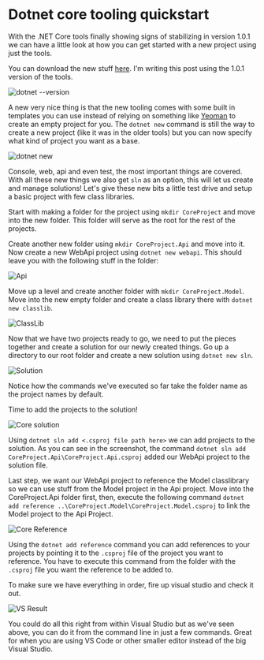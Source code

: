 # Dotnet core tooling quickstart

With the .NET Core tools finally showing signs of stabilizing in version 1.0.1 we can have a little look at how you can get started with a new project using just the tools.

You can download the new stuff [here](https://www.microsoft.com/net/core#windowscmd). I'm writing this post using the 1.0.1 version of the tools.

![dotnet --version](/content/dotnet-core-tooling-quickstart/coreversion.png)

A new very nice thing is that the new tooling comes with some built in templates you can use instead of relying on something like [Yeoman](http://yeoman.io/) to create an empty project for you. The `dotnet new` command is still the way to create a new project (like it was in the older tools) but you can now specify what kind of project you want as a base.

![dotnet new](/content/dotnet-core-tooling-quickstart/coretools.png)

Console, web, api and even test, the most important things are covered. With all these new things we also get `sln` as an option, this will let us create and manage solutions! Let's give these new bits a little test drive and setup a basic project with few class libraries.

Start with making a folder for the project using `mkdir CoreProject` and move into the new folder. This folder will serve as the root for the rest of the projects.

Create another new folder using `mkdir CoreProject.Api` and move into it. Now create a new WebApi project using `dotnet new webapi`. This should leave you with the following stuff in the folder:

![Api](/content/dotnet-core-tooling-quickstart/coreapi-1.png)

Move up a level and create another folder with `mkdir CoreProject.Model`. Move into the new empty folder and create a class library there with `dotnet new classlib`.

![ClassLib](/content/dotnet-core-tooling-quickstart/coreclasslib.png)

Now that we have two projects ready to go, we need to put the pieces together and create a solution for our newly created things. Go up a directory to our root folder and create a new solution using `dotnet new sln`.

![Solution](/content/dotnet-core-tooling-quickstart/coresln-1.png)

Notice how the commands we've executed so far take the folder name as the project names by default.

Time to add the projects to the solution!

![Core solution](/content/dotnet-core-tooling-quickstart/coresolution.png)

Using `dotnet sln add <.csproj file path here>` we can add projects to the solution. As you can see in the screenshot, the command `dotnet sln add CoreProject.Api\CoreProject.Api.csproj` added our WebApi project to the solution file.

Last step, we want our WebApi project to reference the Model classlibrary so we can use stuff from the Model project in the Api project. Move into the CoreProject.Api folder first, then, execute the following command `dotnet add reference ..\CoreProject.Model\CoreProject.Model.csproj` to link the Model project to the Api Project.

![Core Reference](/content/dotnet-core-tooling-quickstart/coreref.png)

Using the `dotnet add reference` command you can add references to your projects by pointing it to the `.csproj` file of the project you want to reference. You have to execute this command from the folder with the `.csproj` file you want the reference to be added to.

To make sure we have everything in order, fire up visual studio and check it out.

![VS Result](/content/dotnet-core-tooling-quickstart/coreresult.PNG)

You could do all this right from within Visual Studio but as we've seen above, you can do it from the command line in just a few commands. Great for when you are using VS Code or other smaller editor instead of the big Visual Studio.








